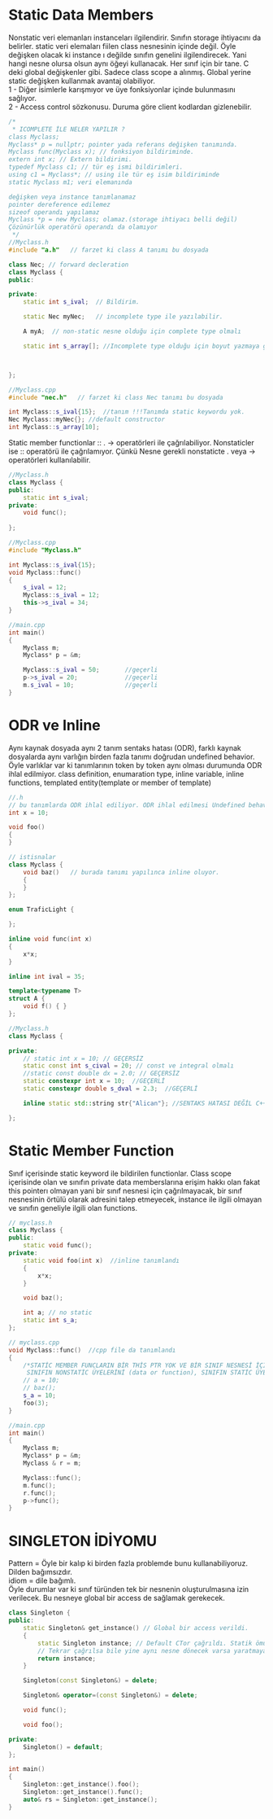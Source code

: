 # Static Data Members
Nonstatic veri elemanları instanceları ilgilendirir. Sınıfın storage ihtiyacını da belirler. static veri elemaları fiilen class nesnesinin içinde değil. Öyle değişken olacak ki instance ı değilde sınıfın genelini ilgilendirecek. Yani hangi nesne olursa olsun aynı öğeyi kullanacak. Her sınıf için bir tane. C deki global değişkenler gibi. Sadece class scope a alınmış. Global yerine static değişken kullanmak avantaj olabiliyor.  
1 - Diğer isimlerle karışmıyor ve üye fonksiyonlar içinde bulunmasını sağlıyor.  
2 - Access control sözkonusu. Duruma göre client kodlardan gizlenebilir.  

```cpp
/*
 * ICOMPLETE İLE NELER YAPILIR ?
class Myclass;
Myclass* p = nullptr; pointer yada referans değişken tanımında.
Myclass func(Myclass x); // fonksiyon bildiriminde.
extern int x; // Extern bildirimi.
typedef Myclass c1; // tür eş ismi bildirimleri.
using c1 = Myclass*; // using ile tür eş isim bildiriminde
static Myclass m1; veri elemanında

değişken veya instance tanımlanamaz
pointer dereference edilemez
sizeof operandı yapılamaz
Myclass *p = new Myclass; olamaz.(storage ihtiyacı belli değil)
Çözünürlük operatörü operandı da olamıyor
 */
//Myclass.h
#include "a.h"   // farzet ki class A tanımı bu dosyada

class Nec; // forward decleration
class Myclass {
public:

private:
    static int s_ival;  // Bildirim.

    static Nec myNec;   // incomplete type ile yazılabilir.

    A myA;  // non-static nesne olduğu için complete type olmalı

    static int s_array[]; //Incomplete type olduğu için boyut yazmaya gerek yok.



};

//Myclass.cpp
#include "nec.h"   // farzet ki class Nec tanımı bu dosyada

int Myclass::s_ival{15};  //tanım !!!Tanımda static keywordu yok.
Nec Myclass::myNec{}; //default constructor
int Myclass::s_array[10];
```
Static member functionlar :: . -> operatörleri ile çağrılabiliyor. Nonstaticler ise :: operatörü ile çağrılamıyor.
Çünkü Nesne gerekli nonstaticte . veya -> operatörleri kullanılabilir.
```cpp
//Myclass.h
class Myclass {
public:
    static int s_ival;
private:
    void func();
    
};

//Myclass.cpp
#include "Myclass.h"

int Myclass::s_ival{15};
void Myclass::func()
{
    s_ival = 12;
    Myclass::s_ival = 12;
    this->s_ival = 34;
}

//main.cpp
int main()
{
    Myclass m;
    Myclass* p = &m;

    Myclass::s_ival = 50;       //geçerli
    p->s_ival = 20;             //geçerli
    m.s_ival = 10;              //geçerli
}
```
# ODR ve Inline 
Aynı kaynak dosyada aynı 2 tanım sentaks hatası (ODR), farklı kaynak dosyalarda aynı varlığın birden fazla tanımı doğrudan undefined behavior. Öyle varlıklar var ki tanımlarının token by token aynı olması durumunda ODR ihlal edilmiyor.
class definition, enumaration type, inline variable, inline functions, templated entity(template or member of template)
```cpp
//.h
// bu tanımlarda ODR ihlal ediliyor. ODR ihlal edilmesi Undefined behavior. bildirim birden çok olabilir ama tanım tek olmalı.
int x = 10;

void foo()
{
}

// istisnalar
class Myclass {
    void baz()   // burada tanımı yapılınca inline oluyor.
    {
    }
};

enum TraficLight {

};

inline void func(int x)
{
    x*x;
}

inline int ival = 35;

template<typename T>
struct A {
    void f() { }
};

//Myclass.h
class Myclass {

private:
    // static int x = 10; // GEÇERSİZ
    static const int s_cival = 20; // const ve integral olmalı
    //static const double dx = 2.0; // GEÇERSİZ
    static constexpr int x = 10;  //GEÇERLİ
    static constexpr double s_dval = 2.3;  //GEÇERLİ

    inline static std::string str{"Alican"}; //SENTAKS HATASI DEĞİL C++17 de dile geldi.

};
```
# Static Member Function
Sınıf içerisinde static keyword ile bildirilen functionlar. Class scope içerisinde olan ve sınıfın private data memberslarına erişim hakkı olan fakat
this pointerı olmayan yani bir sınıf nesnesi için çağrılmayacak, bir sınıf nesnesinin örtülü olarak adresini talep etmeyecek, instance ile ilgili olmayan ve sınıfın geneliyle ilgili olan functions.

```cpp
// myclass.h
class Myclass {
public:
    static void func();
private:
    static void foo(int x)  //inline tanımlandı
    {
        x*x;
    }

    void baz();

    int a; // no static
    static int s_a;
};

// myclass.cpp
void Myclass::func()  //cpp file da tanımlandı
{
    /*STATİC MEMBER FUNCLARIN BİR THİS PTR YOK VE BİR SINIF NESNESİ İÇİN ÇAĞRILMIYOR BU SEBEPLE
     SINIFIN NONSTATİC ÜYELERİNİ (data or function), SINIFIN STATİC ÜYE FUNCLARI İÇİNDE KULLANMAM SENTAKS HATASI */
    // a = 10;
    // baz();
    s_a = 10;
    foo(3);
}

//main.cpp
int main()
{
    Myclass m;
    Myclass* p = &m;
    Myclass & r = m;

    Myclass::func();
    m.func();
    r.func();
    p->func();            
}
```
# SINGLETON İDİYOMU
Pattern = Öyle bir kalıp ki birden fazla problemde bunu kullanabiliyoruz. Dilden bağımsızdır.  
idiom = dile bağımlı.  
Öyle durumlar var ki sınıf türünden tek bir nesnenin oluşturulmasına izin verilecek. Bu nesneye global bir access de sağlamak gerekecek.
```cpp
class Singleton {
public:
    static Singleton& get_instance() // Global bir access verildi.
    {
        static Singleton instance; // Default CTor çağrıldı. Statik ömürlü bir Singleton nesnesi yaratıldı.
        // Tekrar çağrılsa bile yine aynı nesne dönecek varsa yaratmayacak tekrar.
        return instance;
    }

    Singleton(const Singleton&) = delete;

    Singleton& operator=(const Singleton&) = delete;

    void func();

    void foo();

private:
    Singleton() = default;
};

int main()
{
    Singleton::get_instance().foo();
    Singleton::get_instance().func();
    auto& rs = Singleton::get_instance();
}
```
